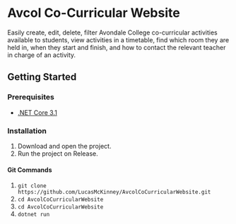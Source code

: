 # Avcol Co-Curricular Website
Easily create, edit, delete, filter Avondale College co-curricular activities available to students, view activities in a timetable, find which room they are held in, when they start and finish, and how to contact the relevant teacher in charge of an activity.

## Getting Started

### Prerequisites
- [.NET Core 3.1](https://dotnet.microsoft.com/download/dotnet/3.1)

### Installation
1. Download and open the project.
2. Run the project on Release.

#### Git Commands
1. ```git clone https://github.com/LucasMcKinney/AvcolCoCurricularWebsite.git```
2. ```cd AvcolCoCurricularWebsite```
3. ```cd AvcolCoCurricularWebsite```
4. ```dotnet run```
